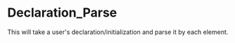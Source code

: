 # Declaration_Parse
This will take a user's declaration/initialization and parse it by each element.
